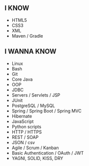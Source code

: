 ## I KNOW
- HTML5
- CSS3
- XML
- Maven / Gradle
## I WANNA KNOW
- Linux
- Bash
- Git
- Core Java
- OOP
- JDBC
- Servers / Servlets / JSP
- JUnit
- PostgreSQL / MySQL
- Spring / Spring Boot / Spring MVC
- Hibernate
- JavaScript
- Python scripts
- HTTP / HTTPS
- REST / SOAP
- JSON / csv
- Agile / Scrum / Kanban
- Basic Authentication / OAuth / JWT
- YAGNI, SOLID, KISS, DRY
